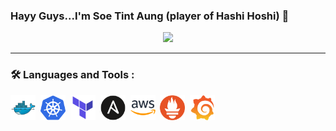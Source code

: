 ### Hayy Guys...I'm Soe Tint Aung (player of Hashi Hoshi) 👋
<div id="header" align="center">
  <img src="https://media.giphy.com/media/M9gbBd9nbDrOTu1Mqx/giphy.gif" width="100"/>
</div>


---

### :hammer_and_wrench: Languages and Tools :
<div>
  <img src="https://github.com/devicons/devicon/blob/55609aa5bd817ff167afce0d965585c92040787a/icons/docker/docker-original.svg?plain=1" title="Docker" alt="Docker" width="40" height="40"/>&nbsp;
   <img src="https://github.com/devicons/devicon/blob/55609aa5bd817ff167afce0d965585c92040787a/icons/kubernetes/kubernetes-plain.svg?plain=1" title="Kubernetes" alt="Kubernetes" width="40" height="40"/>&nbsp;
   <img src="https://github.com/devicons/devicon/blob/55609aa5bd817ff167afce0d965585c92040787a/icons/terraform/terraform-original.svg?plain=1" title="Terraform" alt="Terraform" width="40" height="40"/>&nbsp;
   <img src="https://github.com/devicons/devicon/blob/55609aa5bd817ff167afce0d965585c92040787a/icons/ansible/ansible-original.svg?plain=1" title="Ansible" alt="Ansible" width="40" height="40"/>&nbsp;
   <img src="https://github.com/devicons/devicon/blob/55609aa5bd817ff167afce0d965585c92040787a/icons/amazonwebservices/amazonwebservices-original-wordmark.svg#L1" title="AWS" alt="AWS" width="40" height="40"/>&nbsp;
   <img src="https://github.com/devicons/devicon/blob/55609aa5bd817ff167afce0d965585c92040787a/icons/prometheus/prometheus-original.svg#L1" title="Prometheus" alt="Prometheus" width="40" height="40"/>&nbsp;
 <img src="https://github.com/devicons/devicon/blob/55609aa5bd817ff167afce0d965585c92040787a/icons/grafana/grafana-original.svg#L1" title="Grafana" alt="Grafana" width="40" height="40"/>&nbsp;
 

  
</div>

<!--
**yoloxsta/yoloxsta** is a ✨ _special_ ✨ repository because its `README.md` (this file) appears on your GitHub profile.

Here are some ideas to get you started:

- 🔭 I’m currently working on ...
- 🌱 I’m currently learning ...
- 👯 I’m looking to collaborate on ...
- 🤔 I’m looking for help with ...
- 💬 Ask me about ...
- 📫 How to reach me: ...
- 😄 Pronouns: ...
- ⚡ Fun fact: ...
-->
